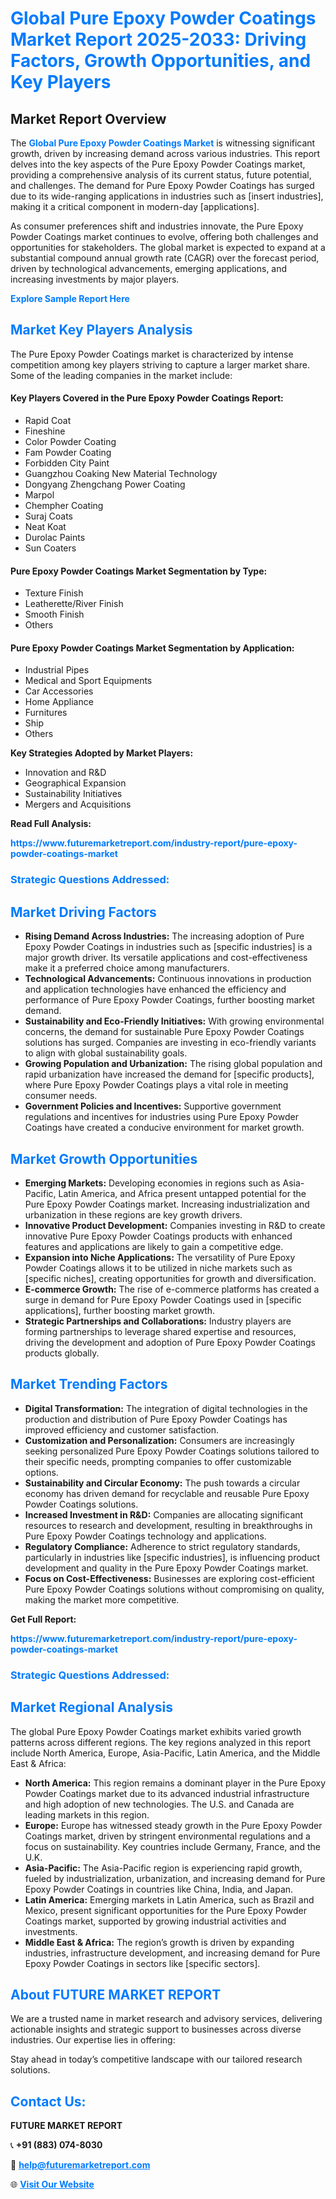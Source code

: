 <h1 style="color: #007BFF;">Global Pure Epoxy Powder Coatings Market Report 2025-2033: Driving Factors, Growth Opportunities, and Key Players</h1>

<section id="overview">
<h2>Market Report Overview</h2>
<p>The <a href="https://www.futuremarketreport.com/industry-report/pure-epoxy-powder-coatings-market" style="color: #007BFF; text-decoration: none;"><strong>Global Pure Epoxy Powder Coatings Market</strong></a> is witnessing significant growth, driven by increasing demand across various industries. This report delves into the key aspects of the Pure Epoxy Powder Coatings market, providing a comprehensive analysis of its current status, future potential, and challenges. The demand for Pure Epoxy Powder Coatings has surged due to its wide-ranging applications in industries such as [insert industries], making it a critical component in modern-day [applications].</p>
<p>As consumer preferences shift and industries innovate, the Pure Epoxy Powder Coatings market continues to evolve, offering both challenges and opportunities for stakeholders. The global market is expected to expand at a substantial compound annual growth rate (CAGR) over the forecast period, driven by technological advancements, emerging applications, and increasing investments by major players.</p>
</section>

<section id="overview">
<p><a href="https://www.futuremarketreport.com/request-sample/reportId=88116" style="color: #007BFF; text-decoration: none;"><strong>Explore Sample Report Here</strong></a></p>
</section>

<section id="key-players">
<h2 style="color: #007BFF;">Market Key Players Analysis</h2>
<p>The Pure Epoxy Powder Coatings market is characterized by intense competition among key players striving to capture a larger market share. Some of the leading companies in the market include:</p>
<h4>Key Players Covered in the Pure Epoxy Powder Coatings Report:</h4>
<ul><li>Rapid Coat</li><li>Fineshine</li><li>Color Powder Coating</li><li>Fam Powder Coating</li><li>Forbidden City Paint</li><li>Guangzhou Coaking New Material Technology</li><li>Dongyang Zhengchang Power Coating</li><li>Marpol</li><li>Chempher Coating</li><li>Suraj Coats</li><li>Neat Koat</li><li>Durolac Paints</li><li>Sun Coaters</li></ul>
<h4>Pure Epoxy Powder Coatings Market Segmentation by Type:</h4>
<ul><li>Texture Finish</li><li>Leatherette/River Finish</li><li>Smooth Finish</li><li>Others</li></ul>

<h4>Pure Epoxy Powder Coatings Market Segmentation by Application:</h4>
<ul><li>Industrial Pipes</li><li>Medical and Sport Equipments</li><li>Car Accessories</li><li>Home Appliance</li><li>Furnitures</li><li>Ship</li><li>Others</li></ul>
<p><strong>Key Strategies Adopted by Market Players:</strong></p>
<ul>
<li>Innovation and R&D</li>
<li>Geographical Expansion</li>
<li>Sustainability Initiatives</li>
<li>Mergers and Acquisitions</li>
</ul>
</section>

<section>
<p><strong>Read Full Analysis: </strong></p><a href="https://www.futuremarketreport.com/industry-report/pure-epoxy-powder-coatings-market" style="color: #007BFF; text-decoration: none;"><strong>https://www.futuremarketreport.com/industry-report/pure-epoxy-powder-coatings-market</strong></a>
<h3 style="color: #007BFF;">Strategic Questions Addressed:</h3>
</section>

<section id="driving-factors">
<h2 style="color: #007BFF;">Market Driving Factors</h2>
<ul>
<li><strong>Rising Demand Across Industries:</strong> The increasing adoption of Pure Epoxy Powder Coatings in industries such as [specific industries] is a major growth driver. Its versatile applications and cost-effectiveness make it a preferred choice among manufacturers.</li>
<li><strong>Technological Advancements:</strong> Continuous innovations in production and application technologies have enhanced the efficiency and performance of Pure Epoxy Powder Coatings, further boosting market demand.</li>
<li><strong>Sustainability and Eco-Friendly Initiatives:</strong> With growing environmental concerns, the demand for sustainable Pure Epoxy Powder Coatings solutions has surged. Companies are investing in eco-friendly variants to align with global sustainability goals.</li>
<li><strong>Growing Population and Urbanization:</strong> The rising global population and rapid urbanization have increased the demand for [specific products], where Pure Epoxy Powder Coatings plays a vital role in meeting consumer needs.</li>
<li><strong>Government Policies and Incentives:</strong> Supportive government regulations and incentives for industries using Pure Epoxy Powder Coatings have created a conducive environment for market growth.</li>
</ul>
</section>

<section id="growth-opportunities">
<h2 style="color: #007BFF;">Market Growth Opportunities</h2>
<ul>
<li><strong>Emerging Markets:</strong> Developing economies in regions such as Asia-Pacific, Latin America, and Africa present untapped potential for the Pure Epoxy Powder Coatings market. Increasing industrialization and urbanization in these regions are key growth drivers.</li>
<li><strong>Innovative Product Development:</strong> Companies investing in R&D to create innovative Pure Epoxy Powder Coatings products with enhanced features and applications are likely to gain a competitive edge.</li>
<li><strong>Expansion into Niche Applications:</strong> The versatility of Pure Epoxy Powder Coatings allows it to be utilized in niche markets such as [specific niches], creating opportunities for growth and diversification.</li>
<li><strong>E-commerce Growth:</strong> The rise of e-commerce platforms has created a surge in demand for Pure Epoxy Powder Coatings used in [specific applications], further boosting market growth.</li>
<li><strong>Strategic Partnerships and Collaborations:</strong> Industry players are forming partnerships to leverage shared expertise and resources, driving the development and adoption of Pure Epoxy Powder Coatings products globally.</li>
</ul>
</section>

<section id="trending-factors">
<h2 style="color: #007BFF;">Market Trending Factors</h2>
<ul>
<li><strong>Digital Transformation:</strong> The integration of digital technologies in the production and distribution of Pure Epoxy Powder Coatings has improved efficiency and customer satisfaction.</li>
<li><strong>Customization and Personalization:</strong> Consumers are increasingly seeking personalized Pure Epoxy Powder Coatings solutions tailored to their specific needs, prompting companies to offer customizable options.</li>
<li><strong>Sustainability and Circular Economy:</strong> The push towards a circular economy has driven demand for recyclable and reusable Pure Epoxy Powder Coatings solutions.</li>
<li><strong>Increased Investment in R&D:</strong> Companies are allocating significant resources to research and development, resulting in breakthroughs in Pure Epoxy Powder Coatings technology and applications.</li>
<li><strong>Regulatory Compliance:</strong> Adherence to strict regulatory standards, particularly in industries like [specific industries], is influencing product development and quality in the Pure Epoxy Powder Coatings market.</li>
<li><strong>Focus on Cost-Effectiveness:</strong> Businesses are exploring cost-efficient Pure Epoxy Powder Coatings solutions without compromising on quality, making the market more competitive.</li>
</ul>
</section>

<section>
<p><strong>Get Full Report: </strong></p><a href="https://www.futuremarketreport.com/industry-report/pure-epoxy-powder-coatings-market" style="color: #007BFF; text-decoration: none;"><strong>https://www.futuremarketreport.com/industry-report/pure-epoxy-powder-coatings-market</strong></a>
<h3 style="color: #007BFF;">Strategic Questions Addressed:</h3>
</section>


<section id="regional-analysis">
<h2 style="color: #007BFF;">Market Regional Analysis</h2>
<p>The global Pure Epoxy Powder Coatings market exhibits varied growth patterns across different regions. The key regions analyzed in this report include North America, Europe, Asia-Pacific, Latin America, and the Middle East & Africa:</p>
<ul>
<li><strong>North America:</strong> This region remains a dominant player in the Pure Epoxy Powder Coatings market due to its advanced industrial infrastructure and high adoption of new technologies. The U.S. and Canada are leading markets in this region.</li>
<li><strong>Europe:</strong> Europe has witnessed steady growth in the Pure Epoxy Powder Coatings market, driven by stringent environmental regulations and a focus on sustainability. Key countries include Germany, France, and the U.K.</li>
<li><strong>Asia-Pacific:</strong> The Asia-Pacific region is experiencing rapid growth, fueled by industrialization, urbanization, and increasing demand for Pure Epoxy Powder Coatings in countries like China, India, and Japan.</li>
<li><strong>Latin America:</strong> Emerging markets in Latin America, such as Brazil and Mexico, present significant opportunities for the Pure Epoxy Powder Coatings market, supported by growing industrial activities and investments.</li>
<li><strong>Middle East & Africa:</strong> The region’s growth is driven by expanding industries, infrastructure development, and increasing demand for Pure Epoxy Powder Coatings in sectors like [specific sectors].</li>
</ul>
</section>

<footer>
<h2 style="color: #007BFF;">About FUTURE MARKET REPORT</h2>
<p>We are a trusted name in market research and advisory services, delivering actionable insights and strategic support to businesses across diverse industries. Our expertise lies in offering:</p>

<p>Stay ahead in today’s competitive landscape with our tailored research solutions.</p>

<h2 style="color: #007BFF;">Contact Us:</h2>
<p><strong>FUTURE MARKET REPORT</strong></p>
<p>📞 <strong>+91 (883) 074-8030</strong></p>
<p>📧 <strong><a href="mailto:help@futuremarketreport.com" style="color: #007BFF;">help@futuremarketreport.com</a></strong></p>
<p>🌐 <strong><a href="https://www.futuremarketreport.com/" style="color: #007BFF;">Visit Our Website</a></strong></p>
</footer>